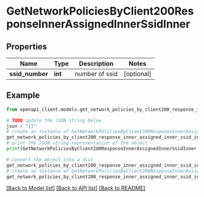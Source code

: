 # GetNetworkPoliciesByClient200ResponseInnerAssignedInnerSsidInner


## Properties

Name | Type | Description | Notes
------------ | ------------- | ------------- | -------------
**ssid_number** | **int** | number of ssid | [optional] 

## Example

```python
from openapi_client.models.get_network_policies_by_client200_response_inner_assigned_inner_ssid_inner import GetNetworkPoliciesByClient200ResponseInnerAssignedInnerSsidInner

# TODO update the JSON string below
json = "{}"
# create an instance of GetNetworkPoliciesByClient200ResponseInnerAssignedInnerSsidInner from a JSON string
get_network_policies_by_client200_response_inner_assigned_inner_ssid_inner_instance = GetNetworkPoliciesByClient200ResponseInnerAssignedInnerSsidInner.from_json(json)
# print the JSON string representation of the object
print(GetNetworkPoliciesByClient200ResponseInnerAssignedInnerSsidInner.to_json())

# convert the object into a dict
get_network_policies_by_client200_response_inner_assigned_inner_ssid_inner_dict = get_network_policies_by_client200_response_inner_assigned_inner_ssid_inner_instance.to_dict()
# create an instance of GetNetworkPoliciesByClient200ResponseInnerAssignedInnerSsidInner from a dict
get_network_policies_by_client200_response_inner_assigned_inner_ssid_inner_from_dict = GetNetworkPoliciesByClient200ResponseInnerAssignedInnerSsidInner.from_dict(get_network_policies_by_client200_response_inner_assigned_inner_ssid_inner_dict)
```
[[Back to Model list]](../README.md#documentation-for-models) [[Back to API list]](../README.md#documentation-for-api-endpoints) [[Back to README]](../README.md)


